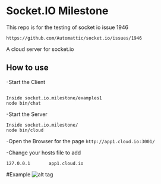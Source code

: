 
# Socket.IO Milestone

This repo is for the testing of socket io issue 1946

``https://github.com/Automattic/socket.io/issues/1946``

A cloud server for socket.io

## How to use

-Start the Client

```

Inside socket.io.milestone/examples1
node bin/chat
```

-Start the Server

```
Inside socket.io.milestone/
node bin/cloud
```

-Open the Browser for the page 
``http://app1.cloud.io:3001/``

-Change your hosts file to add

``
127.0.0.1       app1.cloud.io
``


#Example
![alt tag](https://github.com/vish1562/socket.io.milestone/blob/master/Example.png.jpg)

